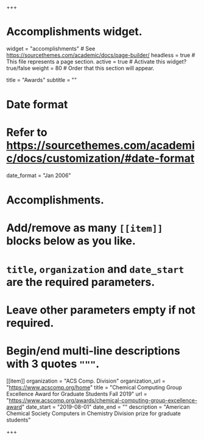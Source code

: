 +++
# Accomplishments widget.
widget = "accomplishments"  # See https://sourcethemes.com/academic/docs/page-builder/
headless = true  # This file represents a page section.
active = true  # Activate this widget? true/false
weight = 80  # Order that this section will appear.

title = "Awards"
subtitle = ""

# Date format
#   Refer to https://sourcethemes.com/academic/docs/customization/#date-format
date_format = "Jan 2006"

# Accomplishments.
#   Add/remove as many `[[item]]` blocks below as you like.
#   `title`, `organization` and `date_start` are the required parameters.
#   Leave other parameters empty if not required.
#   Begin/end multi-line descriptions with 3 quotes `"""`.


[[item]]
  organization = "ACS Comp. Division"
  organization_url = "https://www.acscomp.org/home"
  title = "Chemical Computing Group Excellence Award for Graduate Students Fall 2019"
  url = "https://www.acscomp.org/awards/chemical-computing-group-excellence-award"
  date_start = "2019-08-01"
  date_end = ""
  description = "American Chemical Society Computers in Chemistry Division prize for graduate students"

+++

